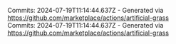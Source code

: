 Commits: 2024-07-19T11:14:44.637Z - Generated via https://github.com/marketplace/actions/artificial-grass
<br>
Commits: 2024-07-19T11:14:44.637Z - Generated via https://github.com/marketplace/actions/artificial-grass
<br>
